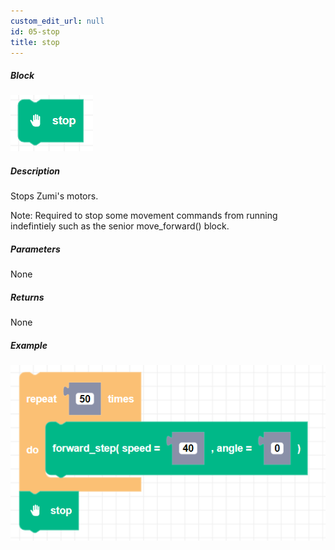 ```yaml
---
custom_edit_url: null
id: 05-stop
title: stop
---
```


##### Block

![Alt text](stop.png)

##### Description

Stops Zumi's motors.

Note: Required to stop some movement commands from running indefintiely such as the senior move_forward() block.

##### Parameters

None

##### Returns

None

##### Example

![Alt text](stop_example.png)
